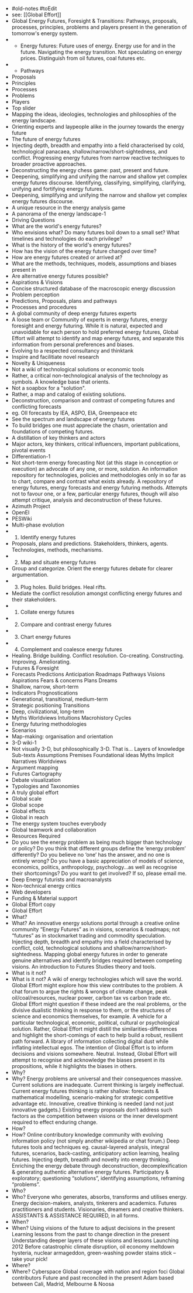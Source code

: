 - #old-notes #toEdit
- see: [[Global Effort]]
- Global Energy Futures, Foresight & Transitions: Pathways, proposals, processes, principles, problems and players present in the generation of tomorrow's energy system.
- -  Energy futures: Future uses of energy. Energy use for and in the future. Navigating the energy transition. Not speculating on energy prices. Distinguish from oil futures, coal futures etc.
- - Pathways
- Proposals
- Principles
- Processes
- Problems
- Players
- Top slider
- Mapping the ideas, ideologies, technologies and philosophies of the energy landscape.
- Orienting experts and laypeople alike in the journey towards the energy future
- The future of energy futures
- Injecting depth, breadth and empathy into a field characterised by cold, technological panacaea, shallow/narrow/short-sightedness, and conflict.  Progressing energy futures from narrow reactive techniques to broader proactive approaches.
- Deconstructing the energy chess game: past, present and future.
- Deepening, simplifying and unifying the narrow and shallow yet complex energy futures discourse. Identifying, classifying, simplifying, clarifying, unifying and fortifying energy futures.
- Deepening, simplifying and unifying the narrow and shallow yet complex energy futures discourse.
- A unique resource in the energy analysis game
- A panorama of the energy landscape-1
- Driving Questions
- What are the world's energy futures?
- Who envisions what? Do many futures boil down to a small set? What timelines and technologies do each privilege?
- What is the history of the world's energy futures?
- How has the vision of the energy future changed over time?
- How are energy futures created or arrived at?
- What are the methods, techniques, models, assumptions and biases present in
- Are alternative energy futures possible?
- Aspirations & Visions
- Concise structured database of the macroscopic energy discussion
- Problem perception
- Predictions, Proposals, plans and pathways
- Processes and procedures
- A global community of deep energy futures experts
- A loose team or Community of experts in energy futures, energy foresight and energy futuring.  While it is natural, expected and unavoidable for each person to hold preferred energy futures, Global Effort will attempt to identify and map energy futures, and separate this information from personal preferences and biases.
- Evolving to a respected consultancy and thinktank
- Inspire and facilitiate novel research
- Novelty & Uniqueness
- Not a wiki of technological solutions or economic tools
- Rather, a critical non-technological analysis of the technology as symbols.   A knowledge base that orients.
- Not a soapbox for a "solution".
- Rather, a map and catalog of existing solutions.
- Deconstruction, comparison and contrast of competing futures and conflicting forecasts
- eg. OIl forecasts by IEA, ASPO, EIA, Greenpeace etc
- See the spectrum and landscape of energy futures
- To build bridges one must appreciate the chasm, orientation and foundations of competing futures.
- A distillation of key thinkers and actors
- Major actors, key thinkers, critical influencers, important publications, pivotal events
- Differentiation-1
- Not short-term energy forecasting  Not (at this stage in conception or execution) an advocate of any one, or more, solution.  An information repository for technologies, policies and methodologies only in so far as to chart, compare and contrast what exists already.  A repository of energy futures, energy forecasts and energy futuring methods.  Attempts not to favour one, or a few, particular energy futures, though will also attempt critique, analysis and deconstruction of these futures.
- Azimuth Project
- OpenEI
- PESWiki
- Multi-phase evolution
- 1. Identify energy futures
- Proposals, plans and predictions. Stakeholders, thinkers, agents. Technologies, methods, mechanisms.
- 2. Map and situate energy futures
- Group and categorize. Orient the energy futures debate for clearer argumentation.
- 3. Plug holes. Build bridges. Heal rifts.
- Mediate the conflict resolution amongst conflicting energy futures and their stakeholders.
- 1. Collate energy futures
- 2. Compare and contrast energy futures
- 3. Chart energy futures
- 4. Complement and coalesce energy futures
- Healing. Bridge building. Conflict resolution. Co-creating. Constructing. Improving. Ameliorating.
- Futures & Foresight
- Forecasts Predictions Anticipation Roadmaps Pathways Visions Aspirations Fears & concerns Plans Dreams
- Shallow, narrow, short-term
- Indicators Prognostications
- Generational, transitional, medium-term
- Strategic positioning Transitions
- Deep, civilizational, long-term
- Myths Worldviews Intuitions Macrohistory Cycles
- Energy futuring methodologies
- Scenarios
- Map-making: organisation and orientation
- 3-D wiki-1
- Not visually 3-D, but philosophically 3-D.  That is…  Layers of knowledge Sub-texts Assumptions Premises Foundational ideas Myths Implicit Narratives Worldviews
- Argument mapping
- Futures Cartography
- Debate visualization
- Typologies and Taxonomies
- A truly global effort
- Global scale
- Global scope
- Global effects
- Global in reach
- The energy system touches everybody
- Global teamwork and collaboration
- Resources Required
- Do you see the energy problem as being much bigger than technology or policy? Do you think that different groups define the ‘energy problem’ differently? Do you believe no ‘one’ has the answer, and no one is entirely wrong? Do you have a basic appreciation of models of science, economics, politics, anthropology, psychology…as well as recognise their shortcomings? Do you want to get involved? If so, please email me.
- Deep Energy futurists and macroanalysts
- Non-technical energy critics
- Web developers
- Funding & Material support
- Global Effort copy
- Global Effort
- What?
- What? An innovative energy solutions portal through a creative online community “Energy Futures” as in visions, scenarios & roadmaps; not “futures” as in stockmarket trading and commodity speculation. Injecting depth, breadth and empathy into a field characterised by conflict, cold, technological solutions and shallow/narrow/short-sightedness. Mapping global energy futures in order to generate genuine alternatives and identify bridges required between competing visions. An introduction to Futures Studies theory and tools.
- What is it not?
- What is it not? A wiki of energy technologies which will save the world. Global Effort might explore how this view contributes to the problem. A chat forum to argue the rights & wrongs of climate change, peak oil/coal/resources, nuclear power, carbon tax vs carbon trade etc. Global Effort might question if these indeed are the real problems, or the divisive dualistic thinking in response to them, or the structures of science and economics themselves, for example. A vehicle for a particular technological, economic, political, cultural or psychological solution. Rather, Global Effort might distill the similarities-differences and highlight the short-comings of each to help build a robust, resilient path forward. A library of information collecting digital dust while inflating intellectual egos. The intention of Global Effort is to inform decisions and visions somewhere. Neutral. Instead, Global Effort will attempt to recognise and acknowledge the biases present in its propositions, while it highlights the biases in others.
- Why?
- Why? Energy problems are universal and their consequences massive. Current solutions are inadequate. Current thinking is largely ineffectual. Current energy futures thinking is rather shallow: forecasts & mathematical modelling, scenario-making for strategic competitive advantage etc. Innovative, creative thinking is needed (and not just innovative gadgets.) Existing energy proposals don’t address such factors as the competition between visions or the inner development required to effect enduring change.
- How?
- How? Online contributory knowledge community with evolving information policy (not simply another wikipedia or chat forum.) Deep futures tools and techniques eg. causal-layered analysis, integral futures, scenarios, back-casting, anticipatory action learning, healing futures. Injecting depth, breadth and novelty into energy thinking. Enriching the energy debate through deconstruction, decomplexification & generating authentic alternative energy futures. Participatory & exploratory; questioning “solutions”, identifying assumptions, reframing “problems”.
- Who?
- Who? Everyone who generates, absorbs, transforms and utilises energy. Energy decision-makers, analysts, tinkerers and academics. Futures practitioners and students. Visionaries, dreamers and creative thinkers. ASSISTANTS & ASSISTANCE REQUIRED, in all forms.
- When?
- When? Using visions of the future to adjust decisions in the present Learning lessons from the past to change direction in the present Understanding deeper layers of these visions and lessons Launching 2012 Before catastrophic climate disruption, oil economy meltdown hysteria, nuclear armageddon, green-washing powder stains stick – take your pick!
- Where?
- Where? Cyberspace Global coverage with nation and region foci Global contributors Future and past reconciled in the present Adam based between Cali, Madrid, Melbourne & Noosa